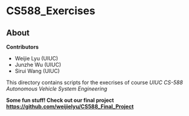# CS588_Exercises


## About

**Contributors**

* Weijie Lyu (UIUC)
* Junzhe Wu (UIUC)
* Sirui Wang (UIUC)

This directory contains scripts for the execrises of course *UIUC CS-588 Autonomous Vehicle System Engineering*

**Some fun stuff! Check out our final project https://github.com/weijielyu/CS588_Final_Project**
